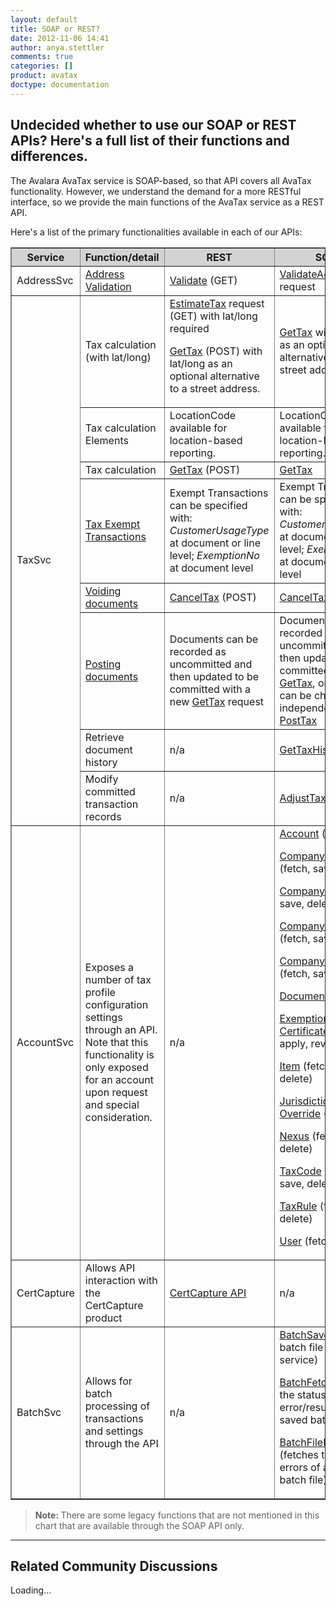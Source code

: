 ```yaml
---
layout: default
title: SOAP or REST?
date: 2012-11-06 14:41
author: anya.stettler
comments: true
categories: []
product: avatax
doctype: documentation
---
```

<h2>Undecided whether to use our SOAP or REST APIs? Here's a full list of their functions and differences.</h2>
The Avalara AvaTax service is SOAP-based, so that API covers all AvaTax functionality. However, we understand the demand for a more RESTful interface, so we provide the main functions of the AvaTax service as a REST API.

Here's a list of the primary functionalities available in each of our APIs:
<table border="1" width="620" cellspacing="0" cellpadding="5">
<thead style="background-color: lightgray;">
<tr>
<th>Service</th>
<th style="width: 100px;">Function/detail</th>
<th>REST</th>
<th>SOAP</th>
</tr>
</thead>
<tbody>
<tr>
<td>AddressSvc</td>
<td style="width: 100px;"><a title="Address Validation" href="/api-docs/designing-your-integration/address-validation">Address Validation</a></td>
<td><a title="Address Validation" href="/avatax/api-reference/tax/v1#validateAddress">Validate</a> (GET)</td>
<td><a href="/avatax/api-reference/tax/soap#validateAddress">ValidateAddress</a> request</td>
</tr>
<tr>
<td rowspan="8">TaxSvc</td>
<td style="width: 100px;">Tax calculation (with lat/long)</td>
<td><a title="EstimateTax (GET)" href="/avatax/api-reference/tax/v1#estimateTax">EstimateTax</a> request (GET) with lat/long required

<a title="GetTax (POST)" href="/avatax/api-reference/tax/v1#getTax">GetTax</a> (POST) with lat/long as an optional alternative to a street address.</td>
<td><a title="GetTax (SOAP)" href="/avatax/api-reference/tax/soap#getTax">GetTax</a> with lat/long as an optional alternative to a street address</td>
</tr>
<tr>
<td style="width: 100px;">Tax calculation Elements</td>
<td>LocationCode available for location-based reporting.</td>
<td>LocationCode available for location-based reporting.</td>
</tr>
<tr>
<td style="width: 100px;">Tax calculation</td>
<td><a title="GetTax (POST)" href="/avatax/api-reference/tax/soap#getTax">GetTax</a> (POST)</td>
<td><a title="GetTax (SOAP)" href="/avatax/api-reference/tax/soap#getTax">GetTax</a></td>
</tr>
<tr>
<td style="width: 100px;"><a title="Exempt Transactions" href="/avatax/handling-tax-exempt-customers">Tax Exempt Transactions</a></td>
<td>Exempt Transactions can be specified with: <i>CustomerUsageType</i> at document or line level; <i>ExemptionNo</i> at document level</td>
<td>Exempt Transactions can be specified with: <i>CustomerUsageType</i> at document or line level; <i>ExemptionNo</i> at document  or line level</td>
</tr>
<tr>
<td style="width: 100px;"><a title="CancelTax" href="/avatax/voiding-documents">Voiding documents</a></td>
<td><a title="CancelTax (POST)" href="/avatax/api-reference/tax/v1#cancelTax">CancelTax</a> (POST)</td>
<td><a title="CanselTax (SOAP)" href="/avatax/api-reference/tax/soap#cancelTax">CancelTax</a></td>
</tr>
<tr>
<td style="width: 100px;"><a href="/avatax/reportable-transactions">Posting documents</a></td>
<td>Documents can be recorded as uncommitted and then updated to be committed with a new <a title="GetTax (POST)" href="/avatax/api-reference/tax/v1#getTax">GetTax</a> request</td>
<td>Documents can be recorded as uncommitted and then updated to be committed with <a title="GetTax (SOAP)" href="/avatax/api-reference/tax/soap#getTax">GetTax</a>, or the status can be changed independently with <a title="PostTax (SOAP)" href="/avatax/api-reference/tax/soap#postTax">PostTax</a></td>
</tr>
<tr>
<td style="width: 100px;">Retrieve document history</td>
<td>n/a</td>
<td><a title="GetTaxHistory (SOAP)" href="/avatax/api-reference/tax/soap#getTaxHistory">GetTaxHistory</a></td>
</tr>
<tr>
<td style="width: 100px;">Modify committed transaction records</td>
<td>n/a</td>
<td><a title="AdjustTax (SOAP)" href="/avatax/api-reference/tax/soap#adjustTax">AdjustTax</a></td>
</tr>
<tr>
<td>AccountSvc</td>
<td style="width: 100px;">Exposes a number of tax profile configuration settings through an API. Note that this functionality is only exposed for an account upon request and special consideration.</td>
<td>n/a</td>
<td><a title="Account Elements" href="/avatax/api-reference/account/soap#accountFetch">Account</a> (fetch)

<a title="Company Elements" href="/avatax/api-reference/account/soap#companyContactFetch">Company Contact</a> (fetch, save, delete)

<a title="Company Elements" href="/avatax/api-reference/account/soap#companyFetch">Company</a> (fetch, save, delete)

<a title="Tax Profile Elements" href="/avatax/api-reference/account/soap#companyLocationFetch">Company Location</a> (fetch, save, delete)

<a title="Company Elements" href="/avatax/api-reference/account/soap#companySettingsFetch">Company Settings</a> (fetch, save, delete)

<a title="Document Elements" href="/avatax/api-reference/account/soap#documentFetch">Document</a> (fetch)

<a title="Tax Profile Elements" href="/avatax/api-reference/account/soap#exemptionCertificateFetch">Exemption Certificate</a> (fetch, apply, revoke)

<a title="Tax Profile Elements" href="/avatax/api-reference/account/soap#itemFetch">Item</a> (fetch, save, delete)

<a title="Account Elements" href="/avatax/api-reference/account/soap#jurisdictionOverrideFetch">Jurisdictional Override</a> (fetch)

<a title="Tax Profile Elements" href="/avatax/api-reference/account/soap#nexusFetch">Nexus</a> (fetch, save, delete)

<a title="Tax Profile Elements" href="/avatax/api-reference/account/soap#taxCodeFetch">TaxCode</a> (fetch, save, delete)

<a title="Tax Profile Elements" href="/avatax/api-reference/account/soap#taxRuleFetch">TaxRule</a> (fetch, save, delete)

<a title="Account Elements" href="/avatax/api-reference/account/soap#userFetch">User</a> (fetch)</td>
</tr>
<tr>
<td>CertCapture</td>
<td style="width: 100px;">Allows API interaction with the CertCapture product</td>
<td><a title="Avalara CertCapture API" href="/certcapture">CertCapture API</a></td>
<td>n/a</td>
</tr>
<tr>
<td>BatchSvc</td>
<td style="width: 100px;">Allows for batch processing of transactions and settings through the API</td>
<td>n/a</td>
<td><a title="BatchSave" href="/avatax/api-reference/batch/soap#batchSave">BatchSave </a>(saves a batch file to the service)

<a title="BatchFetch" href="/avatax/api-reference/batch/soap#batchFetch">BatchFetch</a> (fetches the status including error/result of a saved batch file)

<a title="BatchFileFetch" href="/avatax/api-reference/batch/soap#batchFileFetch">BatchFileFetch</a> (fetches the result or errors of a saved batch file)</td>
</tr>
</tbody>
</table>
<blockquote><strong>Note: </strong>There are some legacy functions that are not mentioned in this chart that are available through the SOAP API only.</blockquote>

<hr />

<h2>Related Community Discussions</h2>
<div id="gsfn_list_widget">
<div id="gsfn_content">Loading...</div>
</div>
<script src="https://getsatisfaction.com/avalara/widgets/javascripts/f585970/widgets.js" type="text/javascript"></script><script src="https://getsatisfaction.com/avalara/topics.widget?callback=gsfnTopicsCallback&amp;length=240&amp;limit=5&amp;sort=recently_active&amp;user_defined_code=soap" type="text/javascript"></script>
<div id="getsat-widget-8157"></div>
<script src="https://loader.engage.gsfn.us/loader.js" type="text/javascript"></script><script type="text/javascript">// <![CDATA[
if (typeof GSFN !== "undefined") { GSFN.loadWidget(8157,{"containerId":"getsat-widget-8157"}); }
// ]]></script>
